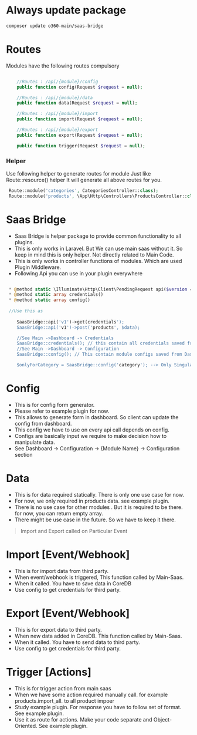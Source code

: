 
# Always update package

```bash
composer update o360-main/saas-bridge
```


# Routes

Modules have the following routes compulsory

```php

    //Routes : /api/{module}/config
    public function config(Request $request = null);

    //Routes : /api/{module}/data
    public function data(Request $request = null);

    //Routes : /api/{module}/import
    public function import(Request $request = null);

    //Routes : /api/{module}/export
    public function export(Request $request = null);

    public function trigger(Request $request = null);

```


### Helper
Use following helper to generate routes for module
Just like Route::resource() helper
It will generate all above routes for you.

```php
 Route::module('categories', CategoriesController::class);
 Route::module('products', \App\Http\Controllers\ProductsController::class);
```

# Saas Bridge
- Saas Bridge is helper package to provide common functionality to all plugins.
- This is only works in Laravel. But We can use main saas without it. So keep in mind this is only helper. Not directly related to Main Code.
- This is only works in controller functions of modules. Which are used Plugin Middleware.
- Following Api you can use in your plugin everywhere

```php

 * @method static \Illuminate\Http\Client\PendingRequest api($version = null)
 * @method static array credentials()
 * @method static array config()
 
 //Use this as
 
    SaasBridge::api('v1')->get(credentials');
    SaasBridge::api('v1')->post('products', $data);

    //See Main ->Dashboard -> Credentials    
    SaasBridge::credentials(); // this contain all credentials saved from Dashboard by client
    //See Main ->Dashboard -> Configuration    
    SaasBridge::config(); // This contain module configs saved from Dashboard by client

    $onlyForCategory = SaasBridge::config('category'); --> Only Singular Module Name
```




# Config

- This is for config form generator.
- Please refer to example plugin for now.
- This allows to generate form in dashboard. So client can update the config from dashboard.
- This config we have to use on every api call depends on config.
- Configs are basically input we require to make decision how to manipulate data.
- See Dashboard -> Configuration -> {Module Name} -> Configuration section

# Data

- This is for data required statically. There is only one use case for now.
- For now, we only required in products data. see example plugin.
- There is no use case for other modules . But it is required to be there. for now, you can return empty array.
- There might be use case in the future. So we have to keep it there.


> Import and Export called on Particular Event

# Import [Event/Webhook]
- This is for import data from third party.
- When event/webhook is triggered, This function called by Main-Saas.
- When it called. You have to save data in CoreDB
- Use config to get credentials for third party.

# Export [Event/Webhook]
- This is for export data to third party.
- When new data added in CoreDB. This function called by Main-Saas.
- When it called. You have to send data to third party.
- Use config to get credentials for third party.

# Trigger [Actions]
- This is for trigger action from main saas
- When we have some action required manually call. for example products.import_all. to all product impoer
- Study example plugin. For response you have to follow set of format. See example plugin.
- Use it as route for actions. Make your code separate and Object-Oriented. See example plugin.
